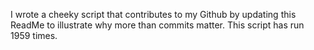 I wrote a cheeky script that contributes to my Github by updating this ReadMe to illustrate why more than commits matter. This script has run 1959 times.